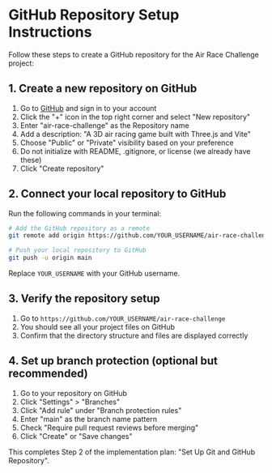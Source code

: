 # GitHub Repository Setup Instructions

Follow these steps to create a GitHub repository for the Air Race Challenge project:

## 1. Create a new repository on GitHub

1. Go to [GitHub](https://github.com/) and sign in to your account
2. Click the "+" icon in the top right corner and select "New repository"
3. Enter "air-race-challenge" as the Repository name
4. Add a description: "A 3D air racing game built with Three.js and Vite"
5. Choose "Public" or "Private" visibility based on your preference
6. Do not initialize with README, .gitignore, or license (we already have these)
7. Click "Create repository"

## 2. Connect your local repository to GitHub

Run the following commands in your terminal:

```bash
# Add the GitHub repository as a remote
git remote add origin https://github.com/YOUR_USERNAME/air-race-challenge.git

# Push your local repository to GitHub
git push -u origin main
```

Replace `YOUR_USERNAME` with your GitHub username.

## 3. Verify the repository setup

1. Go to `https://github.com/YOUR_USERNAME/air-race-challenge`
2. You should see all your project files on GitHub
3. Confirm that the directory structure and files are displayed correctly

## 4. Set up branch protection (optional but recommended)

1. Go to your repository on GitHub
2. Click "Settings" > "Branches"
3. Click "Add rule" under "Branch protection rules"
4. Enter "main" as the branch name pattern
5. Check "Require pull request reviews before merging"
6. Click "Create" or "Save changes"

This completes Step 2 of the implementation plan: "Set Up Git and GitHub Repository". 